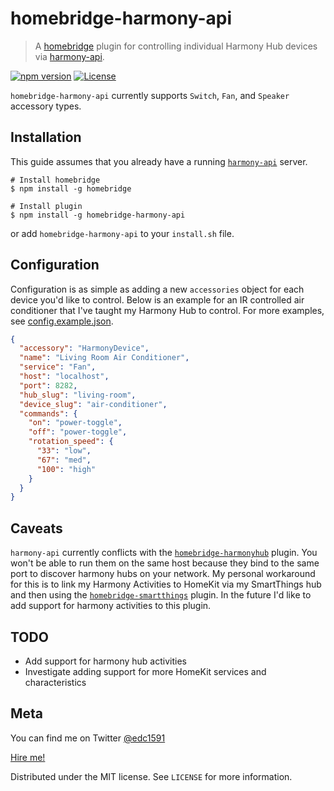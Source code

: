 # homebridge-harmony-api

> A [homebridge](https://github.com/nfarina/homebridge) plugin for controlling individual Harmony Hub devices via [harmony-api](https://github.com/maddox/harmony-api).

[![npm version](https://badge.fury.io/js/homebridge-harmony-api.svg)](https://badge.fury.io/js/homebridge-harmony-api)
[![License][license-image]][license-url]

`homebridge-harmony-api` currently supports `Switch`, `Fan`, and `Speaker` accessory types.

## Installation

This guide assumes that you already have a running [`harmony-api`](https://github.com/maddox/harmony-api) server.

```
# Install homebridge
$ npm install -g homebridge

# Install plugin
$ npm install -g homebridge-harmony-api
```

or add `homebridge-harmony-api` to your `install.sh` file.

## Configuration

Configuration is as simple as adding a new `accessories` object for each device you'd like to control. Below is an example for an IR controlled air conditioner that I've taught my Harmony Hub to control. For more examples, see [config.example.json](config.example.json).

```json
{
  "accessory": "HarmonyDevice",
  "name": "Living Room Air Conditioner",
  "service": "Fan",
  "host": "localhost",
  "port": 8282,
  "hub_slug": "living-room",
  "device_slug": "air-conditioner",
  "commands": {
    "on": "power-toggle",
    "off": "power-toggle",
    "rotation_speed": {
      "33": "low",
      "67": "med",
      "100": "high"
    }
  }
}
```

## Caveats

`harmony-api` currently conflicts with the [`homebridge-harmonyhub`](https://github.com/KraigM/homebridge-harmonyhub) plugin. You won't be able to run them on the same host because they bind to the same port to discover harmony hubs on your network. My personal workaround for this is to link my Harmony Activities to HomeKit via my SmartThings hub and then using the [`homebridge-smartthings`](https://github.com/pdlove/homebridge-smartthings) plugin. In the future I'd like to add support for harmony activities to this plugin.

## TODO

* Add support for harmony hub activities
* Investigate adding support for more HomeKit services and characteristics

## Meta

You can find me on Twitter [@edc1591](https://twitter.com/edc1591)

[Hire me!](http://edc.me)

Distributed under the MIT license. See ``LICENSE`` for more information.

[license-image]: https://img.shields.io/badge/License-MIT-blue.svg
[license-url]: LICENSE